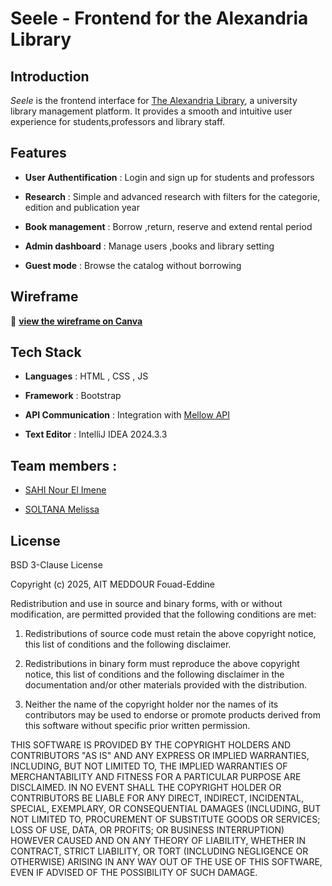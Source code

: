 # Seele - Frontend for the Alexandria Library

## Introduction
*Seele* is the frontend interface for [The Alexandria Library](https://github.com/Paranoid-Pufferfish/alexandria-library), a university library management platform. It provides a smooth and intuitive user experience for students,professors and library staff. 

## Features 
- **User Authentification** : Login and sign up for students and professors

- **Research** : Simple and advanced research with filters for the categorie, edition and publication year

- **Book management** : Borrow ,return, reserve and extend rental period

- **Admin dashboard** : Manage users ,books and library setting 

- **Guest mode** : Browse the catalog without borrowing

## Wireframe
🔗 **[view the wireframe on Canva](https://www.canva.com/design/DAGgaKHwp_0/_WYxneecdjyUwVURa3oaDw/view?mode=prototype)** 

## Tech Stack
- **Languages** : HTML , CSS , JS

- **Framework** : Bootstrap

- **API Communication** : Integration with [Mellow API](https://github.com/Paranoid-Pufferfish/mellow-api)

- **Text Editor** : IntelliJ IDEA 2024.3.3

## Team members :
- [SAHI Nour El Imene](https://github.com/ImeneeSh) 

- [SOLTANA Melissa](https://github.com/melissa60)

## License

BSD 3-Clause License

Copyright (c) 2025, AIT MEDDOUR Fouad-Eddine

Redistribution and use in source and binary forms, with or without
modification, are permitted provided that the following conditions are met:

1. Redistributions of source code must retain the above copyright notice, this
   list of conditions and the following disclaimer.

2. Redistributions in binary form must reproduce the above copyright notice,
   this list of conditions and the following disclaimer in the documentation
   and/or other materials provided with the distribution.

3. Neither the name of the copyright holder nor the names of its
   contributors may be used to endorse or promote products derived from
   this software without specific prior written permission.

THIS SOFTWARE IS PROVIDED BY THE COPYRIGHT HOLDERS AND CONTRIBUTORS "AS IS"
AND ANY EXPRESS OR IMPLIED WARRANTIES, INCLUDING, BUT NOT LIMITED TO, THE
IMPLIED WARRANTIES OF MERCHANTABILITY AND FITNESS FOR A PARTICULAR PURPOSE ARE
DISCLAIMED. IN NO EVENT SHALL THE COPYRIGHT HOLDER OR CONTRIBUTORS BE LIABLE
FOR ANY DIRECT, INDIRECT, INCIDENTAL, SPECIAL, EXEMPLARY, OR CONSEQUENTIAL
DAMAGES (INCLUDING, BUT NOT LIMITED TO, PROCUREMENT OF SUBSTITUTE GOODS OR
SERVICES; LOSS OF USE, DATA, OR PROFITS; OR BUSINESS INTERRUPTION) HOWEVER
CAUSED AND ON ANY THEORY OF LIABILITY, WHETHER IN CONTRACT, STRICT LIABILITY,
OR TORT (INCLUDING NEGLIGENCE OR OTHERWISE) ARISING IN ANY WAY OUT OF THE USE
OF THIS SOFTWARE, EVEN IF ADVISED OF THE POSSIBILITY OF SUCH DAMAGE.






